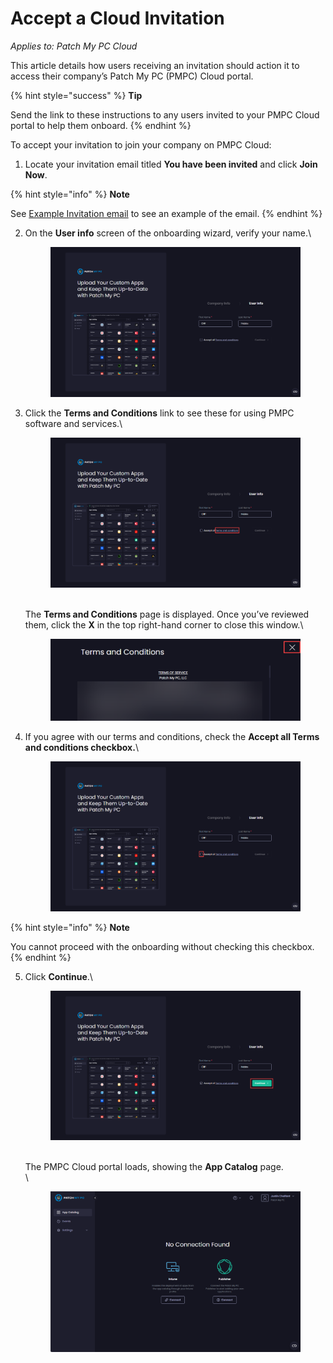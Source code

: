 # Accept a Cloud Invitation

_Applies to: Patch My PC Cloud_

This article details how users receiving an invitation should action it to access their company’s Patch My PC (PMPC) Cloud portal.

{% hint style="success" %}
**Tip**

Send the link to these instructions to any users invited to your PMPC Cloud portal to help them onboard.
{% endhint %}

To accept your invitation to join your company on PMPC Cloud:

1. Locate your invitation email titled **You have been invited** and click **Join Now**.

{% hint style="info" %}
**Note**

See [Example Invitation email](../../../cloud-reference/cloud-email-reference/example-cloud-invitation-email.md) to see an example of the email.
{% endhint %}

2.  On the **User info** screen of the onboarding wizard, verify your name.\


    <figure><img src="../../../../.gitbook/assets/image (1383).png" alt="Verify their name on the “User info” screen"><figcaption></figcaption></figure>


3.  Click the **Terms and Conditions** link to see these for using PMPC software and services.\


    <figure><img src="../../../../.gitbook/assets/image (1384).png" alt="Click “Terms and Conditions” to view the T&#x26;Cs for you using PMPC software and services"><figcaption></figcaption></figure>

    \
    The **Terms and Conditions** page is displayed. Once you’ve reviewed them, click the **X** in the top right-hand corner to close this window.\


    <figure><img src="../../../../.gitbook/assets/image (1385).png" alt="“Terms and Conditions” for you using PMPC software and services"><figcaption></figcaption></figure>


4.  If you agree with our terms and conditions, check the **Accept all Terms and conditions checkbox.**\


    <figure><img src="../../../../.gitbook/assets/image (1386).png" alt="Click to check the “Accept Terms and Conditions” checkbox"><figcaption></figcaption></figure>

{% hint style="info" %}
**Note**

You cannot proceed with the onboarding without checking this checkbox.
{% endhint %}

5.  Click **Continue**.\


    <figure><img src="../../../../.gitbook/assets/image (1388).png" alt="Clicking “Continue” on the User Info page"><figcaption></figcaption></figure>

    \
    The PMPC Cloud portal loads, showing the **App Catalog** page.\
    \


    <figure><img src="../../../../.gitbook/assets/image (636).png" alt="App Catalog page of the PMPC Portal page"><figcaption></figcaption></figure>
